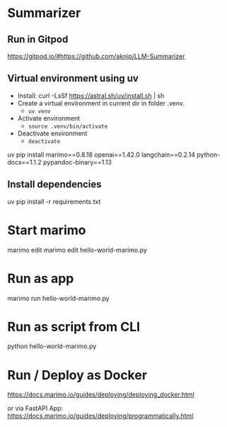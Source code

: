 # Summarizer

## Run in Gitpod
https://gitpod.io/#https://github.com/aknip/LLM-Summarizer

## Virtual environment using uv
- Install: curl -LsSf https://astral.sh/uv/install.sh | sh
- Create a virtual environment in current dir in folder .venv.
	- `uv venv`
- Activate environment
	- `source .venv/bin/activate`
- Deactivate environment
	- `deactivate`


uv pip install marimo==0.8.18 openai==1.42.0 langchain==0.2.14 python-docx==1.1.2 pypandoc-binary==1.13


## Install dependencies

uv pip install -r requirements.txt


# Start marimo

marimo edit 
marimo edit hello-world-marimo.py

# Run as app
marimo run hello-world-marimo.py

# Run as script from CLI
python hello-world-marimo.py

# Run / Deploy as Docker
https://docs.marimo.io/guides/deploying/deploying_docker.html

or via FastAPI App: https://docs.marimo.io/guides/deploying/programmatically.html